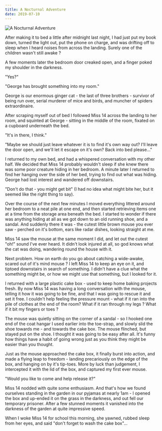 ```yaml
---
title: A Nocturnal Adventure
date: 2019-07-10
---
```


![A Nocturnal Adventure](https://source.unsplash.com/0gkw_9fy0eQ/1600x900)

After making it to bed a little after midnight last night, I had just put my book down, turned the light out, put the phone on charge, and was drifting off to sleep when I heard noises from across the landing. Surely one of the children wasn't still awake ?

A few moments later the bedroom door creaked open, and a finger poked my shoulder in the darkness.

"Yes?"

"George has brought something into my room."

George is our enormous ginger cat - the last of three brothers - survivor of being run over, serial murderer of mice and birds, and muncher of spiders extraordinaire.

After scraping myself out of bed I followed Miss 14 across the landing to her room, and squinted at George - sitting in the middle of the room, fixated on a cupboard underneath the bed.

"It's in there, I think."

"Maybe we should just leave whatever it is to find it's own way out? I'll leave the door open, and we'll let it escape on it's own? Back into bed please..."

I returned to my own bed, and had a whispered conversation with my other half. We decided that Miss 14 probably wouldn't sleep if she knew there was some poor creature hiding in her bedroom. A minute later I returned to find her hanging over the side of her bed, trying to find out what was hiding. George had lost interest and wandered off downstairs.

"Don't do that - you might get bit" (I had no idea what might bite her, but it seemed like the right thing to say).

Over the course of the next few minutes I moved everything littered around her bedroom to a neat pile at one end, and then started retrieving items one at a time from the storage area beneath the bed. I started to wonder if there was anything hiding at all as we got down to an old running shoe, and a sandal. And suddenly there it was - the cutest little brown mouse you ever saw - perched on it's bottom, ears like radar dishes, looking straight at me.

Miss 14 saw the mouse at the same moment I did, and let out the cutest "oh!" sound I've ever heard. It didn't look injured at all, so god knows what the cat was doing, wandering round the house with it.

Next problem. How on earth do you go about catching a wide-awake, scared out of it's mind mouse ? I left Miss 14 to keep an eye on it, and tiptoed downstairs in search of something. I didn't have a clue what the something might be, or how we might use that something, but I looked for it.

I returned with a large plastic cake box - used to keep home baking projects fresh. By now Miss 14 was having a long conversation with the mouse, telling it how it was going to be fine, and that I was going to rescue it and set it free. I couldn't help feeling the pressure mount - what if it ran into the pile of clothes at the end of the room? What if it ran through my legs ? What if it bit my fingers or toes ?

The mouse was quietly sitting on the corner of a sandal - so I hooked one end of the coat hangar I used earlier into the toe-strap, and slowly slid the shoe towards me - and towards the cake box. The mouse flinched, but stayed put on the shoe. I thought it was going to be easy after all. It's funny how things have a habit of going wrong just as you think they might be easier than you thought.

Just as the mouse approached the cake box, it finally burst into action, and made a flying leap to freedom - landing precariously on the edge of the box, and hanging on by it's tip-toes. More by luck than judgement, I intercepted it with the lid of the box, and captured my first ever mouse.

"Would you like to come and help release it?"

Miss 14 nodded with quite some enthusiasm. And that's how we found ourselves standing in the garden in our pyjamas at nearly 1am - I opened the box and up-ended it on the grass in the darkness, and out fell our temporary prisoner. After a few stunned moments it vanished into the darkness of the garden at quite impressive speed.

When I woke Miss 14 for school this morning, she yawned, rubbed sleep from her eyes, and said "don't forget to wash the cake box"...
